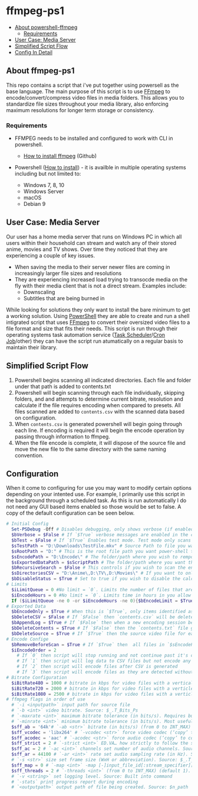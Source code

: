 
# ffmpeg-ps1

- [About powershell-ffmpeg](#about-ffmpeg-ps1)
  - [Requirements](#requirements)
- [User Case: Media Server](#user-case-media-server)
- [Simplified Script Flow](#simplified-script-flow)
- [Config In Detail](#configuration)

## About ffmpeg-ps1

This repo contains a script that i've put together using powersell as the base language. The main purpose of this script is to use [FFmpeg](https://ffmpeg.org/) to encode/convert/compress video files in media folders. This allows you to standardize file sizes throughout your media library, also enforcing maximum resolutions for longer term storage or consistency.

### Requirements

- FFMPEG needs to be installed and configured to work with CLI in powershell.

  - [How to install ffmpeg](https://gist.github.com/barbietunnie/47a3de3de3274956617ce092a3bc03a1) (Github)

- Powershell ([How to install](https://learn.microsoft.com/en-us/powershell/scripting/install/installing-powershell?view=powershell-7.3)) - it is availble in multiple operating systems including but not limited to:
  - Windows 7, 8, 10
  - Windows Server
  - macOS
  - Debian 9

## User Case: Media Server

Our user has a home media server that runs on Windows PC in which all users within their household can stream and watch any of their stored anime, movies and TV shows. Over time they noticed that they are experiencing a couple of key issues.

- When saving the media to their server newer files are coming in increasingly larger file sizes and resolutions
- They are experiencing increased load trying to transocde media on the fly with their media client that is not a direct stream. Examples include:
  - Downscaling
  - Subtitles that are being burned in
  
 While looking for solutions they only want to install the bare minimum to get a working solution. Using [PowerShell](https://learn.microsoft.com/en-us/powershell/scripting/overview?view=powershell-7.3) they are able to create and run a shell intigrated script that uses [FFmpeg](https://ffmpeg.org/about.html) to convert their oversized video files to a file format and size that fits their needs. This script is run through their operating systems task automation service ([Task Scheduler](https://learn.microsoft.com/en-us/windows/win32/taskschd/task-scheduler-start-page)/[Cron Job](https://en.wikipedia.org/wiki/Cron)/other) they can have the script run atumatically on a regular basis to maintain their library.

## Simplified Script Flow

1. Powershell begins scanning all indicated directories. Each file and folder under that path is added to contents.txt
1. Powershell will begin scanning through each file individually, skipping folders, and and attempts to determine current bitrate, resolution and calculate if the file requires encoding when compared to presets. All files scanned are added to `contents.csv` with the scanned data based on configuration.
1. When `contents.csv` is generated powershell will begin going through each line. If encoding is required it will begin the encode operation by passing through information to ffmpeg.
1. When the file encode is complete, it will dispose of the source file and move the new file to the same directory with the same naming convention.

## Configuration

When it come to configuring for use you may want to modify certain options depending on your intented use. For example, I primarily use this script in the background through a scheduled task. As this is run automatically I do not need any GUI based items enabled so those would be set to false. A copy of the default configuration can be seen below.

```powershell
# Initial Config
  Set-PSDebug -Off # Disables debugging, only shows verbose (if enabled) and running commands
  $bVerbose = $False # If `$True` verbose messages are enabled in the console while script is running.
  $bTest = $False # If `$True` Enables test mode. Test mode only scans and encodes a single source path defined in `$sTestPath`. Destination file is saved to your `$sExportedDataPath`.
  $sTestPath = "D:\Downloads\TestFile.mkv" # Source Path to file you want to test the script on.
  $sRootPath = "D:" # This is the root file path you want power-shell to begin scanning for media if you are wanting to scan all child items of this directory. *This becomes very important if you have `$bRecursiveSearch` set to `$False`*.
  $sEncodePath = "D:\Encode\" # The folder/path where you wish to remporarely store encodes while they are being processed. *It is recommended to use a different location from any other files.*
  $sExportedDataPath = $sScriptPath # The folder/path where you want the exported files to be generated. 'Exported files' does not include encodes.
  $bRecursiveSearch = $False # This controls if you wish to scan the entire root folder specified in `$sRootPath` for content. If `$True`, all files, folders and subfolders will be subject to at least a scan attempt. If `$False`, only the folders indicated in `$sDirectoriesCSV` will be subject to a recursive scan.
  $sDirectoriesCSV = "D:\Anime\,D:\TV\,D:\Movies\" # If you want to only have power-shell scan specific folders for media, you can indicate all paths in this variable using CSV style formatting.
  $bDisableStatus = $True # Set to true if you wish to disable the calculating and displaying of status/progress bars in the script (can increase performance)
# Limits
  $iLimitQueue = 0 #No limit = `0`. Limits the number of files that are encoded per execution. Once this number has been reached it will stop. It can be stopped early if also used in conjunction with `$iEncodeHours`.
  $iEncodeHours = 0 #No limit = `0`. Limits time in hours in you allow a single script execution to run. End time will be obtained before scanning starts. It will then check that the time has not been exceeded before each encode begins.
  If ($iLimitQueue -ne 0 -or $iEncodeHours -ne 0){$bEncodeLimit = $True}Else{$bEncodeLimit = $False} # If either of the limit controllers contain values above 0, then this is marked as `$True`
# Exported Data
  $bEncodeOnly = $True # When this is `$True`, only items identified as "needing encode" as per the `Detect Medtadata > Video Metadata > Check if encoding needed` section. If `$False` then all items will be added to the CSV regardless if encoding will take place for the file or not. *This does not change whether or not the file **will** be encoded, only if it is logged in the generated CSV file*
  $bDeleteCSV = $False # If `$False` then `contents.csv` will be deleted after the script is finished. If `$True` then `contents.csv` will **not** be deleted after the script is finished. Instead the next time it runs it will be written over.
  $bAppendLog = $True # If `$False` then when a new encoding session begins, the contents of `encode.log` are cleared. If `$True` then the contents of said text file will append until cleared manually.
  $bDeleteContents = $True # If `$False` then the `contents.txt` file generated at scanning will not be deleted after `contents.csv` is created. If `$True` then `contents.txt` will be deleted after `contents.csv` is created.
  $bDeleteSource = $True # If `$True` then the source video file for each encode will be deleted entirely after encode is complete. If `$False` then the source video file is moved to `$sEncodePath\old`
# Encode Confige
  $bRemoveBeforeScan = $True # If `$True` then  all files in `$sEncodePath` are deleted prior to initiated a scan for media
  $iEncodeOrder = 2
    # If `0` then script will stop running and not continue past it's current step
    # If `1` then script will log data to CSV files but not encode any files
    # If `2` then script will encode files after CSV is generated
    # If `3` then script will encode files as they are detected without adding them to a CSV file
# Bitrate Configuration
  $iBitRate480 = 1000 # bitrate in kbps for video files with a vertical pixel count < 480
  $iBitRate720 = 2000 # bitrate in kbps for video files with a verticle pixel count > 480 and a pixel count < 1000
  $iBitRate1080 = 2500 # bitrate in kbps for video files with a verticle pixel count > 1000
# ffmpeg flags in order of use
  # `-i <inputpath>` input path for source file 
  # `-b <int>` video bitrate. Source: $_.T_Bits_Ps
  # `-maxrate <int>` maximum bitrate tolerance (in bits/s). Requires bufsize to be set. (from INT_MIN to INT_MAX) (default 0). Source: $_.T_Bits_Ps
  # `-minrate <int>` minimum bitrate tolerance (in bits/s). Most useful in setting up a CBR encode. It is of little use otherwise. (from INT_MIN to INT_MAX) (default 0). Source: $_.T_Bits_Ps
  $sff_ab = '64k'# `-ab <str>` bitrate (in bits/s) (from 0 to INT_MAX) (default 128000). Source: User defined
  $sff_vcodec = 'libx264' # `-vcodec <str>` force video codec (‘copy’ to copy stream). Source: User defined
  $sff_acodec = 'aac' # `-acodec <str>` force audio codec (‘copy’ to copy stream). Source: User defined
  $sff_strict = 2 # `-strict <int>` ED.VA… how strictly to follow the standards (from INT_MIN to INT_MAX) (default 0). Source: User defined
  $sff_ac = 2 # `-ac <int>` channels set number of audio channels. Source: User defined
  $sff_ar = 44100 # `-ar <int>` rate set audio sampling rate (in Hz). Source: User defined
  # `-s <str>` size set frame size (WxH or abbreviation). Source: $_.T_height 
  $sff_map = 0 # `-map <int>` -map [-]input_file_id[:stream_specifier][,sync_file_id[:stream_s set input stream mapping. Source: User defined
  $sff_threads = 2 # `-threads <int>` (from 0 to INT_MAX) (default 1). Source: User Defined
  # `-v <string>` set logging level. Source: Built into command
  # `-stats` print progress report during encoding
  # `<outputpath>` output path of file being created. Source: $n_path
```

